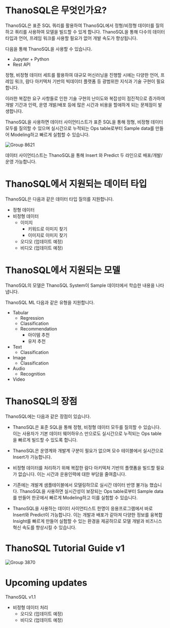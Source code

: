 




# ThanoSQL은 무엇인가요?

ThanoSQL은 표준 SQL 쿼리를 활용하여 ThanoSQL에서 정형/비정형 데이터를 질의하고 쿼리를 사용하여 모델을 빌드할 수 있게 합니다. ThanoSQL을 통해 다수의 데이터 타입과 언어, 프레임 워크를 사용할 필요가 없어 개발 속도가 향상됩니다.

다음을 통해 ThanoSQL을 사용할 수 있습니다. 
* Jupyter + Python
* Rest API

정형, 비정형 데이터 세트를 활용하여 대규모 머신러닝을 진행할 시에는 다양한 언어, 프레임 워크, 람다 아키텍처 기반의 빅데이터 플랫폼 등 광범위한 지식과 기술 구현이 필요합니다. 

이러한 복잡한 요구 사항들로 인한 기술 구현의 난이도와 복잡성이 점진적으로 증가하여 개발 기간과 인력, 운영 개발/배포 등에 많은 시간과 비용을 할애하게 되는 문제점이 발생합니다.

ThanoSQL을 사용하면 데이터 사이언티스트가 표준 SQL을 통해 정형, 비정형 데이터 모두를 질의할 수 있으며 실시간으로 누적되는 Ops table로부터 
Sample data를 만들어 Modeling하고 빠르게 실험할 수 있습니다. 

![Group 8621](https://user-images.githubusercontent.com/105042667/169262127-53306df6-eb2f-425c-aaac-c27c67e5d48a.png)

데이터 사이언티스트는 ThanoSQL을 통해 Insert 와 Predict 두 라인으로 배포/개발/운영 가능합니다.


# ThanoSQL에서 지원되는 데이터 타입

ThanoSQL은 다음과 같은 데이터 타입 질의를 지원합니다.

* 정형 데이터
* 비정형 데이터
    * 이미지
      * 키워드로 이미지 찾기
      * 이미지로 이미지 찾기
    * 오디오 (업데이트 예정)
    * 비디오 (업데이트 예정)

# ThanoSQL에서 지원되는 모델

ThanoSQL의 모델은 ThanoSQL System이 Sample 데이터에서 학습한 내용을 나타냅니다.

ThanoSQL ML 다음과 같은 유형을 지원합니다.

* Tabular
    * Regression
    * Classification
    * Recommendation
      * 아이템 추천
      * 유저 추천
* Text
    * Classification
* Image
    * Classification
* Audio
    * Recognition
* Video        



# ThanoSQL의 장점

ThanoSQL에는 다음과 같은 장점이 있습니다. 

* ThanoSQL은 표준 SQL을 통해 정형, 비정형 데이터 모두를 질의할 수 있습니다. 이는 사용자가 기본 데이터 웨어하우스 만으로도 실시간으로 누적되는 Ops table을 빠르게 빌드할 수 있도록 합니다.

* ThanoSQL은 운영계와 개발계 구분이 필요가 없으며 모수 테이블에서 실시간으로 Insert가 가능합니다. 

* 비정형 데이터를 처리하기 위해 복잡한 람다 아키텍처 기반의 플랫폼을 빌드할 필요가 없습니다.
이는 시간과 운용인력에 대한 부담을 줄여줍니다.

* 기존에는 개발계 샘플테이블에서 모델링하므로 실시간 데이터 반영 불가능 했습니다. ThanoSQL을 사용하면 실시간성이 보장되는 Ops table로부터 Sample data를 만들어 한곳에서 빠르게 Modeling하고 이를 실험할 수 있습니다. 

* ThanoSQL을 사용하는 데이터 사이언티스트 한명이 응용프로그램에서 바로 Insert와 Predict이 가능합니다.
이는 개발과 배포가 같아져 다양한 정보를 융복합 Insight를 빠르게 만들어 실험할 수 있는 환경을 제공하므로 모델 개발과 비즈니스 혁신 속도를 향상시킬 수 있습니다. 
# ThanoSQL Tutorial Guide v1
![Group 3870](https://user-images.githubusercontent.com/105042667/169217615-92634f84-52c2-4176-a71a-18cdb7db533f.png)

# Upcoming updates

ThanoSQL v1.1 

* 비정형 데이터 처리
    * 오디오 (업데이트 예정)
    * 비디오 (업데이트 예정)
